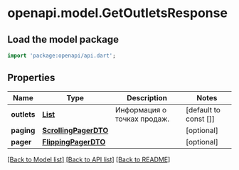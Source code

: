 # openapi.model.GetOutletsResponse

## Load the model package
```dart
import 'package:openapi/api.dart';
```

## Properties
Name | Type | Description | Notes
------------ | ------------- | ------------- | -------------
**outlets** | [**List<FullOutletDTO>**](FullOutletDTO.md) | Информация о точках продаж. | [default to const []]
**paging** | [**ScrollingPagerDTO**](ScrollingPagerDTO.md) |  | [optional] 
**pager** | [**FlippingPagerDTO**](FlippingPagerDTO.md) |  | [optional] 

[[Back to Model list]](../README.md#documentation-for-models) [[Back to API list]](../README.md#documentation-for-api-endpoints) [[Back to README]](../README.md)


